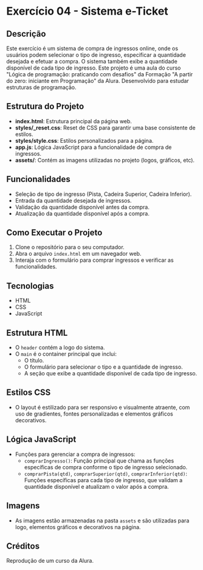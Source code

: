 # Exercício 04 - Sistema e-Ticket

## Descrição
Este exercício é um sistema de compra de ingressos online, onde os usuários podem selecionar o tipo de ingresso, especificar a quantidade desejada e efetuar a compra. O sistema também exibe a quantidade disponível de cada tipo de ingresso. 
Este projeto é uma aula do curso "Lógica de programação: praticando com desafios" da Formação "A partir do zero: iniciante em Programação" da Alura. Desenvolvido para estudar estruturas de programação.

## Estrutura do Projeto
- **index.html**: Estrutura principal da página web.
- **styles/_reset.css**: Reset de CSS para garantir uma base consistente de estilos.
- **styles/style.css**: Estilos personalizados para a página.
- **app.js**: Lógica JavaScript para a funcionalidade de compra de ingressos.
- **assets/**: Contém as imagens utilizadas no projeto (logos, gráficos, etc).

## Funcionalidades
- Seleção de tipo de ingresso (Pista, Cadeira Superior, Cadeira Inferior).
- Entrada da quantidade desejada de ingressos.
- Validação da quantidade disponível antes da compra.
- Atualização da quantidade disponível após a compra.

## Como Executar o Projeto
1. Clone o repositório para o seu computador.
2. Abra o arquivo `index.html` em um navegador web.
3. Interaja com o formulário para comprar ingressos e verificar as funcionalidades.

## Tecnologias
- HTML
- CSS
- JavaScript

## Estrutura HTML
- O `header` contém a logo do sistema.
- O `main` é o container principal que inclui:
  - O título.
  - O formulário para selecionar o tipo e a quantidade de ingresso.
  - A seção que exibe a quantidade disponível de cada tipo de ingresso.

## Estilos CSS
- O layout é estilizado para ser responsivo e visualmente atraente, com uso de gradientes, fontes personalizadas e elementos gráficos decorativos.

## Lógica JavaScript
- Funções para gerenciar a compra de ingressos:
  - `comprarIngresso()`: Função principal que chama as funções específicas de compra conforme o tipo de ingresso selecionado.
  - `comprarPista(qtd)`, `comprarSuperior(qtd)`, `comprarInferior(qtd)`: Funções específicas para cada tipo de ingresso, que validam a quantidade disponível e atualizam o valor após a compra.

## Imagens
- As imagens estão armazenadas na pasta `assets` e são utilizadas para logo, elementos gráficos e decorativos na página.

## Créditos
Reprodução de um curso da Alura.
